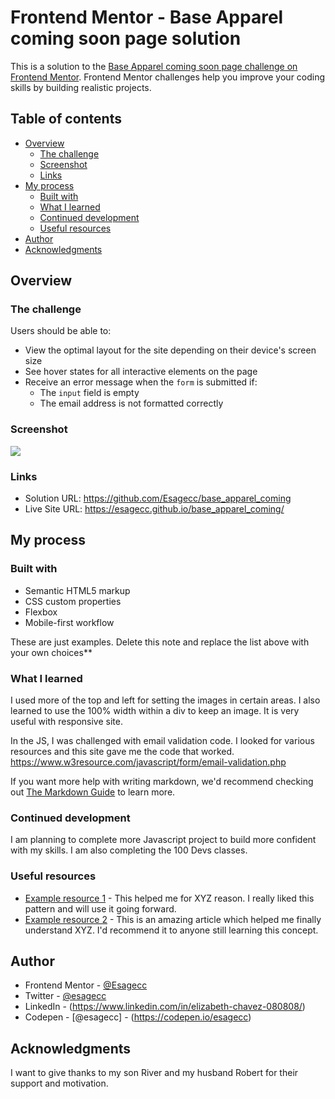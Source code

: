 # Frontend Mentor - Base Apparel coming soon page solution

This is a solution to the [Base Apparel coming soon page challenge on Frontend Mentor](https://www.frontendmentor.io/challenges/base-apparel-coming-soon-page-5d46b47f8db8a7063f9331a0). Frontend Mentor challenges help you improve your coding skills by building realistic projects. 

## Table of contents

- [Overview](#overview)
  - [The challenge](#the-challenge)
  - [Screenshot](#screenshot)
  - [Links](#links)
- [My process](#my-process)
  - [Built with](#built-with)
  - [What I learned](#what-i-learned)
  - [Continued development](#continued-development)
  - [Useful resources](#useful-resources)
- [Author](#author)
- [Acknowledgments](#acknowledgments)

## Overview

### The challenge

Users should be able to:

- View the optimal layout for the site depending on their device's screen size
- See hover states for all interactive elements on the page
- Receive an error message when the `form` is submitted if:
  - The `input` field is empty
  - The email address is not formatted correctly

### Screenshot

![](./screenshot.jpg)



### Links

- Solution URL: https://github.com/Esagecc/base_apparel_coming
- Live Site URL: https://esagecc.github.io/base_apparel_coming/

## My process

### Built with

- Semantic HTML5 markup
- CSS custom properties
- Flexbox
- Mobile-first workflow

These are just examples. Delete this note and replace the list above with your own choices**

### What I learned

I used more of the top and left for setting the images in certain areas. I also learned to use the 100% width within a div to keep an image. It is very useful with responsive site. 

In the JS, I was challenged with email validation code. I looked for various resources and this site gave me the code that worked. https://www.w3resource.com/javascript/form/email-validation.php 

If you want more help with writing markdown, we'd recommend checking out [The Markdown Guide](https://www.markdownguide.org/) to learn more.

### Continued development

I am planning to complete more Javascript project to build more confident with my skills. I am also completing the 100 Devs classes. 

### Useful resources

- [Example resource 1](https://www.example.com) - This helped me for XYZ reason. I really liked this pattern and will use it going forward.
- [Example resource 2](https://www.example.com) - This is an amazing article which helped me finally understand XYZ. I'd recommend it to anyone still learning this concept.

## Author

- Frontend Mentor - [@Esagecc](https://www.frontendmentor.io/profile/Esagecc)
- Twitter - [@esagecc](https://twitter.com/esagecc)
- LinkedIn - (https://www.linkedin.com/in/elizabeth-chavez-080808/)
- Codepen - [@esagecc] - (https://codepen.io/esagecc)


## Acknowledgments

I want to give thanks to my son River and my husband Robert for their support and motivation. 